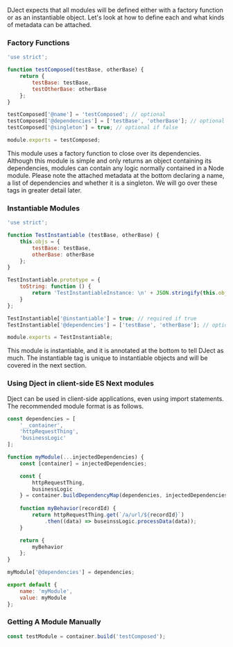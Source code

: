 <!--bl
(filemeta
    (title "Module Patterns for Dject"))
/bl-->

DJect expects that all modules will be defined either with a factory function or as an instantiable object. Let's look at
how to define each and what kinds of metadata can be attached.

### Factory Functions ###

```javascript
'use strict';

function testComposed(testBase, otherBase) {
    return {
        testBase: testBase,
        testOtherBase: otherBase
    };
}

testComposed['@name'] = 'testComposed'; // optional
testComposed['@dependencies'] = ['testBase', 'otherBase']; // optional
testComposed['@singleton'] = true; // optional if false

module.exports = testComposed;
```

This module uses a factory function to close over its dependencies. Although this module is simple and only returns
an object containing its dependencies, modules can contain any logic normally contained in a Node module.  Please note
the attached metadata at the bottom declaring a name, a list of dependencies and whether it is a singleton. We will go
over these tags in greater detail later.

### Instantiable Modules ###

```javascript
'use strict';

function TestInstantiable (testBase, otherBase) {
    this.objs = {
        testBase: testBase,
        otherBase: otherBase
    };
}

TestInstantiable.prototype = {
    toString: function () {
        return 'TestInstantiableInstance: \n' + JSON.stringify(this.objs, null, 4);
    }
};

TestInstantiable['@instantiable'] = true; // required if true
TestInstantiable['@dependencies'] = ['testBase', 'otherBase']; // optional

module.exports = TestInstantiable;
```

This module is instantiable, and it is annotated at the bottom to tell DJect as much. The instantiable tag is unique to
instantiable objects and will be covered in the next section.

### Using Dject in client-side ES Next modules ###

Dject can be used in client-side applications, even using import statements.  The recommended module format is as follows.

```javascript
const dependencies = [
    '__container',
    'httpRequestThing',
    'businessLogic'
];

function myModule(...injectedDependencies) {
    const [container] = injectedDependencies;

    const {
        httpRequestThing,
        businessLogic
    } = container.buildDependencyMap(dependencies, injectedDependencies);
    
    function myBehavior(recordId) {
        return httpRequestThing.get(`/a/url/${recordId}`)
            .then((data) => buseinssLogic.processData(data));
    }

    return {
        myBehavior
    };
}

myModule['@dependencies'] = dependencies;

export default {
    name: 'myModule',
    value: myModule
};
```

### Getting A Module Manually ###

```javascript
const testModule = container.build('testComposed');
```

